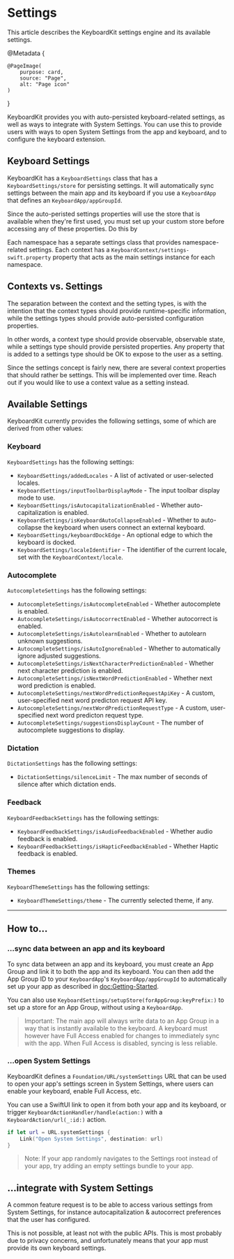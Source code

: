 # Settings

This article describes the KeyboardKit settings engine and its available settings.

@Metadata {

    @PageImage(
        purpose: card,
        source: "Page",
        alt: "Page icon"
    )
}

KeyboardKit provides you with auto-persisted keyboard-related settings, as well as ways to integrate with System Settings. You can use this to provide users with ways to open System Settings from the app and keyboard, and to configure the keyboard extension.



## Keyboard Settings

KeyboardKit has a ``KeyboardSettings`` class that has a ``KeyboardSettings/store`` for persisting settings. It will automatically sync settings between the main app and its keyboard if you use a ``KeyboardApp`` that defines an ``KeyboardApp/appGroupId``.

Since the auto-peristed settings properties will use the store that is available when they're first used, you must set up your custom store before accessing any of these properties. Do this by

Each namespace has a separate settings class that provides namespace-related settings. Each context has a ``KeyboardContext/settings-swift.property`` property that acts as the main settings instance for each namespace.


## Contexts vs. Settings

The separation between the context and the setting types, is with the intention that the context types should provide runtime-specific information, while the settings types should provide auto-persisted configuration properties.

In other words, a context type should provide observable, observable state, while a settings type should provide persisted properties. Any property that is added to a settings type should be OK to expose to the user as a setting.

Since the settings concept is fairly new, there are several context properties that should rather be settings. This will be implemented over time. Reach out if you would like to use a context value as a setting instead.


## Available Settings

KeyboardKit currently provides the following settings, some of which are derived from other values:


### Keyboard

``KeyboardSettings`` has the following settings:

* ``KeyboardSettings/addedLocales`` - A list of activated or user-selected locales.
* ``KeyboardSettings/inputToolbarDisplayMode`` - The input toolbar display mode to use.
* ``KeyboardSettings/isAutocapitalizationEnabled`` - Whether auto-capitalization is enabled.
* ``KeyboardSettings/isKeyboardAutoCollapseEnabled`` - Whether to auto-collapse the keyboard when users connect an external keyboard.
* ``KeyboardSettings/keyboardDockEdge`` - An optional edge to which the keyboard is docked.
* ``KeyboardSettings/localeIdentifier`` - The identifier of the current locale, set with the ``KeyboardContext/locale``. 

### Autocomplete

``AutocompleteSettings`` has the following settings:

* ``AutocompleteSettings/isAutocompleteEnabled`` - Whether autocomplete is enabled. 
* ``AutocompleteSettings/isAutocorrectEnabled`` - Whether autocorrect is enabled. 
* ``AutocompleteSettings/isAutolearnEnabled`` - Whether to autolearn unknown suggestions. 
* ``AutocompleteSettings/isAutoIgnoreEnabled`` - Whether to automatically ignore adjusted suggestions. 
* ``AutocompleteSettings/isNextCharacterPredictionEnabled`` - Whether next character prediction is enabled. 
* ``AutocompleteSettings/isNextWordPredictionEnabled`` - Whether next word prediction is enabled. 
* ``AutocompleteSettings/nextWordPredictionRequestApiKey`` - A custom, user-specified next word predicton request API key. 
* ``AutocompleteSettings/nextWordPredictionRequestType`` - A custom, user-specified next word predicton request type. 
* ``AutocompleteSettings/suggestionsDisplayCount`` - The number of autocomplete suggestions to display.

### Dictation

``DictationSettings`` has the following settings:

* ``DictationSettings/silenceLimit`` - The max number of seconds of silence after which dictation ends.

### Feedback

``KeyboardFeedbackSettings`` has the following settings:

* ``KeyboardFeedbackSettings/isAudioFeedbackEnabled`` - Whether audio feedback is enabled.
* ``KeyboardFeedbackSettings/isHapticFeedbackEnabled`` - Whether Haptic feedback is enabled. 

### Themes

``KeyboardThemeSettings`` has the following settings:

* ``KeyboardThemeSettings/theme`` - The currently selected theme, if any. 


---


## How to...


### ...sync data between an app and its keyboard

To sync data between an app and its keyboard, you must create an App Group and link it to both the app and its keyboard. You can then add the App Group ID to your ``KeyboardApp``'s ``KeyboardApp/appGroupId`` to automatically set up your app as described in <doc:Getting-Started>.

You can also use ``KeyboardSettings/setupStore(forAppGroup:keyPrefix:)`` to set up a store for an App Group, without using a ``KeyboardApp``.

> Important: The main app will always write data to an App Group in a way that is instantly available to the keyboard. A keyboard must however have Full Access enabled for changes to immediately sync with the app. When Full Access is disabled, syncing is less reliable.



### ...open System Settings

KeyboardKit defines a ``Foundation/URL/systemSettings`` URL that can be used to open your app's settings screen in System Settings, where users can enable your keyboard, enable Full Access, etc. 

You can use a SwiftUI link to open it from both your app and its keyboard, or trigger ``KeyboardActionHandler/handle(action:)`` with a ``KeyboardAction/url(_:id:)`` action.

```swift
if let url = URL.systemSettings {
    Link("Open System Settings", destination: url)
}
```

> Note: If your app randomly navigates to the Settings root instead of your app, try adding an empty settings bundle to your app.



## ...integrate with System Settings

A common feature request is to be able to access various settings from System Settings, for instance autocapitalization & autocorrect preferences that the user has configured.

This is not possible, at least not with the public APIs. This is most probably due to privacy concerns, and unfortunately means that your app must provide its own keyboard settings.
